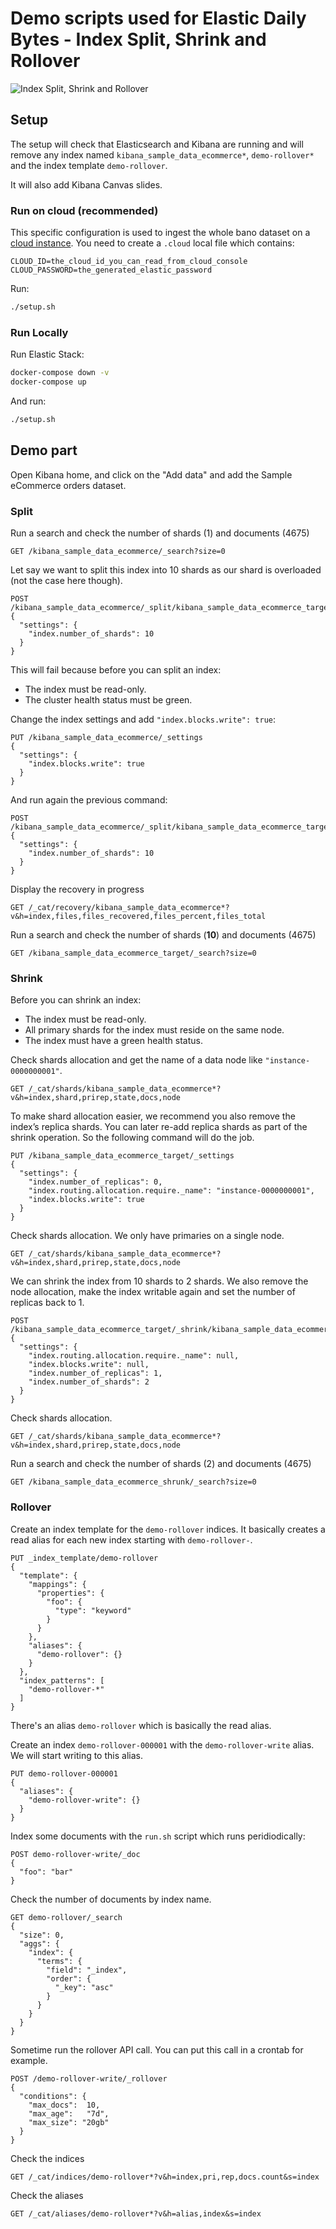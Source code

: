 # Demo scripts used for Elastic Daily Bytes - Index Split, Shrink and Rollover

![Index Split, Shrink and Rollover](images/00-talk.png "Index Split, Shrink and Rollover")

## Setup

The setup will check that Elasticsearch and Kibana are running and will remove any index named `kibana_sample_data_ecommerce*`, `demo-rollover*` and the index template `demo-rollover`.

It will also add Kibana Canvas slides.

### Run on cloud (recommended)

This specific configuration is used to ingest the whole bano dataset on a [cloud instance](https://cloud.elastic.co).
You need to create a `.cloud` local file which contains:

```
CLOUD_ID=the_cloud_id_you_can_read_from_cloud_console
CLOUD_PASSWORD=the_generated_elastic_password
```

Run:

```sh
./setup.sh
```

### Run Locally

Run Elastic Stack:

```sh
docker-compose down -v
docker-compose up
```

And run:

```sh
./setup.sh
```

## Demo part

Open Kibana home, and click on the "Add data" and add the Sample eCommerce orders dataset.

### Split

Run a search and check the number of shards (1) and documents (4675)

```
GET /kibana_sample_data_ecommerce/_search?size=0
```

Let say we want to split this index into 10 shards as our shard is overloaded (not the case here though).

```
POST /kibana_sample_data_ecommerce/_split/kibana_sample_data_ecommerce_target
{
  "settings": {
    "index.number_of_shards": 10
  }
}
```

This will fail because before you can split an index:

* The index must be read-only.
* The cluster health status must be green.

Change the index settings and add `"index.blocks.write": true`:

```
PUT /kibana_sample_data_ecommerce/_settings
{
  "settings": {
    "index.blocks.write": true
  }
}
```

And run again the previous command:

```
POST /kibana_sample_data_ecommerce/_split/kibana_sample_data_ecommerce_target
{
  "settings": {
    "index.number_of_shards": 10
  }
}
```

Display the recovery in progress

```
GET /_cat/recovery/kibana_sample_data_ecommerce*?v&h=index,files,files_recovered,files_percent,files_total
```

Run a search and check the number of shards (**10**) and documents (4675)

```
GET /kibana_sample_data_ecommerce_target/_search?size=0
```


### Shrink

Before you can shrink an index:

* The index must be read-only.
* All primary shards for the index must reside on the same node.
* The index must have a green health status.

Check shards allocation and get the name of a data node like `"instance-0000000001"`.

```
GET /_cat/shards/kibana_sample_data_ecommerce*?v&h=index,shard,prirep,state,docs,node
```

To make shard allocation easier, we recommend you also remove the index’s replica shards. You can later re-add replica shards as part of the shrink operation. So the following command will do the job.

```
PUT /kibana_sample_data_ecommerce_target/_settings
{
  "settings": {
    "index.number_of_replicas": 0,
    "index.routing.allocation.require._name": "instance-0000000001", 
    "index.blocks.write": true
  }
}
```

Check shards allocation. We only have primaries on a single node.

```
GET /_cat/shards/kibana_sample_data_ecommerce*?v&h=index,shard,prirep,state,docs,node
```

We can shrink the index from 10 shards to 2 shards. We also remove the node allocation, make the index writable again and set the number of replicas back to 1.

```
POST /kibana_sample_data_ecommerce_target/_shrink/kibana_sample_data_ecommerce_shrunk
{
  "settings": {
    "index.routing.allocation.require._name": null,
    "index.blocks.write": null,
    "index.number_of_replicas": 1,
    "index.number_of_shards": 2 
  }
}
```

Check shards allocation.

```
GET /_cat/shards/kibana_sample_data_ecommerce*?v&h=index,shard,prirep,state,docs,node
```

Run a search and check the number of shards (2) and documents (4675)

```
GET /kibana_sample_data_ecommerce_shrunk/_search?size=0
```

### Rollover

Create an index template for the `demo-rollover` indices. It basically creates a read alias for each new index starting with `demo-rollover-`.

```
PUT _index_template/demo-rollover
{
  "template": {
    "mappings": {
      "properties": {
        "foo": {
          "type": "keyword"
        }
      }
    },
    "aliases": {
      "demo-rollover": {}
    }
  },
  "index_patterns": [
    "demo-rollover-*"
  ]
}
```

There's an alias `demo-rollover` which is basically the read alias.

Create an index `demo-rollover-000001` with the `demo-rollover-write` alias. We will start writing to this alias.

```
PUT demo-rollover-000001
{
  "aliases": {
    "demo-rollover-write": {}
  }
}
```

Index some documents with the `run.sh` script which runs peridiodically:

```
POST demo-rollover-write/_doc
{
  "foo": "bar"
}
```

Check the number of documents by index name.

```
GET demo-rollover/_search
{
  "size": 0, 
  "aggs": {
    "index": {
      "terms": {
        "field": "_index",
        "order": {
          "_key": "asc"
        }
      }
    }
  }
}
```

Sometime run the rollover API call. You can put this call in a crontab for example.

```
POST /demo-rollover-write/_rollover
{
  "conditions": {
    "max_docs":  10,
    "max_age":   "7d",
    "max_size": "20gb"
  }
}
```

Check the indices

```
GET /_cat/indices/demo-rollover*?v&h=index,pri,rep,docs.count&s=index
```

Check the aliases

```
GET /_cat/aliases/demo-rollover*?v&h=alias,index&s=index
```
